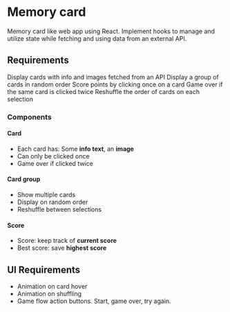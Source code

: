 # Memory card
Memory card like web app using React. Implement hooks to manage and utilize state while fetching and using data from an external API.

## Requirements
Display cards with info and images fetched from an API
Display a group of cards in random order
Score points by clicking once on a card
Game over if the same card is clicked twice
Reshuffle the order of cards on each selection

### Components

#### Card
- Each card has: Some **info text**, an **image**
- Can only be clicked once
- Game over if clicked twice

#### Card group
- Show multiple cards
- Display on random order
- Reshuffle between selections

#### Score
- Score: keep track of **current score**
- Best score: save **highest score**

## UI Requirements
- Animation on card hover
- Animation on shuffling
- Game flow action buttons. Start, game over, try again.